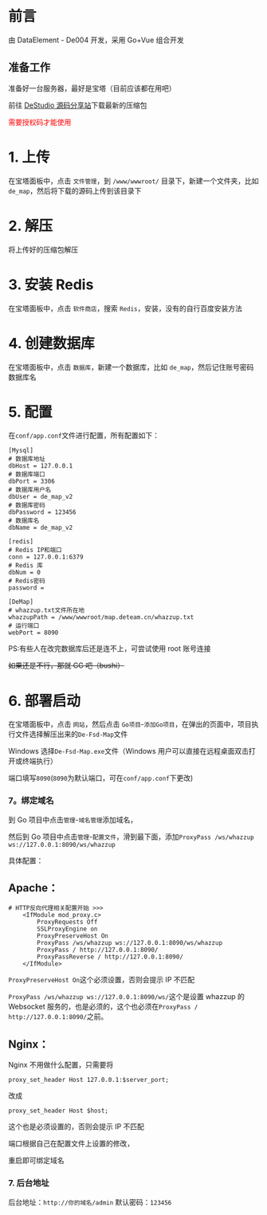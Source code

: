 # 前言

由 DataElement - De004 开发，采用 Go+Vue 组合开发

## 准备工作

准备好一台服务器，最好是宝塔（目前应该都在用吧）

前往 [DeStudio 源码分享站](https://pan.deteam.cn)下载最新的压缩包

<font color="red">需要授权码才能使用</font>

# 1. 上传

在宝塔面板中，点击 `文件管理`，到 `/www/wwwroot/` 目录下，新建一个文件夹，比如 `de_map`，然后将下载的源码上传到该目录下

# 2. 解压

将上传好的压缩包解压

# 3. 安装 Redis

在宝塔面板中，点击 `软件商店`，搜索 `Redis`，安装，没有的自行百度安装方法

# 4. 创建数据库

在宝塔面板中，点击 `数据库`，新建一个数据库，比如 `de_map`，然后记住账号密码数据库名

# 5. 配置

在`conf/app.conf`文件进行配置，所有配置如下：

```
[Mysql]
# 数据库地址
dbHost = 127.0.0.1
# 数据库端口
dbPort = 3306
# 数据库用户名
dbUser = de_map_v2
# 数据库密码
dbPassword = 123456
# 数据库名
dbName = de_map_v2

[redis]
# Redis IP和端口
conn = 127.0.0.1:6379
# Redis 库
dbNum = 0
# Redis密码
password =

[DeMap]
# whazzup.txt文件所在地
whazzupPath = /www/wwwroot/map.deteam.cn/whazzup.txt
# 运行端口
webPort = 8090
```

PS:有些人在改完数据库后还是连不上，可尝试使用 root 账号连接

~~如果还是不行，那就 GG 吧（bushi）~~

# 6. 部署启动

在宝塔面板中，点击 `网站`，然后点击 `Go项目`-`添加Go项目`，在弹出的页面中，项目执行文件选择解压出来的`De-Fsd-Map`文件

Windows 选择`De-Fsd-Map.exe`文件（Windows 用户可以直接在远程桌面双击打开或终端执行）

端口填写`8090`(`8090`为默认端口，可在`conf/app.conf`下更改)

### 7。绑定域名

到 Go 项目中点击`管理`-`域名管理`添加域名，

然后到 Go 项目中点击`管理`-`配置文件`，滑到最下面，添加`ProxyPass /ws/whazzup ws://127.0.0.1:8090/ws/whazzup`

具体配置：

## Apache：

```
# HTTP反向代理相关配置开始 >>>
    <IfModule mod_proxy.c>
        ProxyRequests Off
        SSLProxyEngine on
        ProxyPreserveHost On
        ProxyPass /ws/whazzup ws://127.0.0.1:8090/ws/whazzup
        ProxyPass / http://127.0.0.1:8090/
        ProxyPassReverse / http://127.0.0.1:8090/
    </IfModule>
```

`ProxyPreserveHost On`这个必须设置，否则会提示 IP 不匹配

`ProxyPass /ws/whazzup ws://127.0.0.1:8090/ws/`这个是设置 whazzup 的 Websocket 服务的，也是必须的，这个也必须在`ProxyPass / http://127.0.0.1:8090/`之前。

## Nginx：

Nginx 不用做什么配置，只需要将

```
proxy_set_header Host 127.0.0.1:$server_port;
```

改成

```
proxy_set_header Host $host;
```

这个也是必须设置的，否则会提示 IP 不匹配

端口根据自己在配置文件上设置的修改，

重启即可绑定域名

### 7. 后台地址

后台地址：`http://你的域名/admin`
默认密码：`123456`
